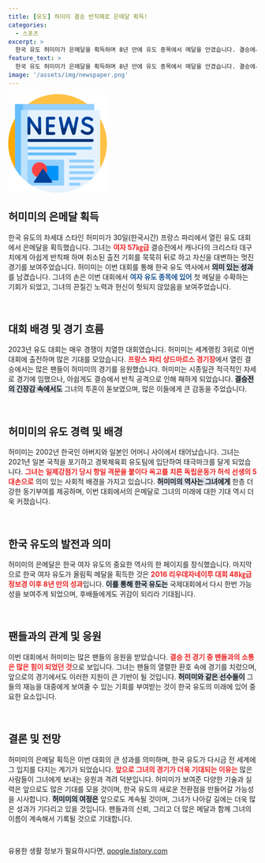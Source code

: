 ```yaml
---
title: [유도] 허미미 결승 반칙패로 은메달 획득!
categories:
  - 스포츠
excerpt: >
  한국 유도 허미미가 은메달을 획득하며 8년 만에 유도 종목에서 메달을 안겼습니다. 결승에서 반칙패를 당했지만, 그녀의 눈부신 여정과 독립운동가의 후손인 배경이 눈길을 끌고 있습니다.
feature_text: >
  한국 유도 허미미가 은메달을 획득하며 8년 만에 유도 종목에서 메달을 안겼습니다. 결승에서 반칙패를 당했지만, 그녀의 눈부신 여정과 독립운동가의 후손인 배경이 눈길을 끌고 있습니다.
image: '/assets/img/newspaper.png'
---
```


<p><img src="/assets/img/newspaper.png" alt="kimp 속보" /></p>

<h2 data-ke-size="size26">허미미의 은메달 획득</h2>

<p data-ke-size="size16">한국 유도의 차세대 스타인 허미미가 30일(한국시간) 프랑스 파리에서 열린 유도 대회에서 은메달을 획득했습니다. 그녀는 <b><span style="color: #ee2323;">여자 57㎏급</span></b> 결승전에서 캐나다의 크리스타 데구치에게 아쉽게 반칙패 하며 취소된 출전 기회를 묵묵히 뒤로 하고 자신을 대변하는 멋진 경기를 보여주었습니다. 허미미는 이번 대회를 통해 한국 유도 역사에서 <b><span style="background-color: #21538527;">의미 있는 성과</span></b>를 남겼습니다. 그녀의 손은 이번 대회에서 <b><span style="color: #1a5490;">여자 유도 종목에 있어</span></b> 첫 메달을 수확하는 기회가 되었고, 그녀의 끈질긴 노력과 헌신이 헛되지 않았음을 보여주었습니다.</p>

<p data-ke-size="size16">&nbsp;</p>

<h2 data-ke-size="size26">대회 배경 및 경기 흐름</h2>

<p data-ke-size="size16">2023년 유도 대회는 매우 경쟁이 치열한 대회였습니다. 허미미는 세계랭킹 3위로 이번 대회에 출전하며 많은 기대를 모았습니다. <b><span style="color: #ee2323;">프랑스 파리 샹드마르스 경기장</span></b>에서 열린 결승에서는 많은 팬들이 허미미의 경기를 응원했습니다. 허미미는 시종일관 적극적인 자세로 경기에 임했으나, 아쉽게도 결승에서 반칙 공격으로 인해 패하게 되었습니다. <b><span style="background-color: #21538527;">결승전의 긴장감 속에서도</span></b> 그녀의 투혼이 돋보였으며, 많은 이들에게 큰 감동을 주었습니다.</p>

<p data-ke-size="size16">&nbsp;</p>

<h2 data-ke-size="size26">허미미의 유도 경력 및 배경</h2>

<p data-ke-size="size16">허미미는 2002년 한국인 아버지와 일본인 어머니 사이에서 태어났습니다. 그녀는 2021년 일본 국적을 포기하고 경북체육회 유도팀에 입단하여 태극마크를 달게 되었습니다. <b><span style="color: #ee2323;">그녀는 일제강점기 당시 항일 격문을 붙이다 옥고를 치른 독립운동가 허석 선생의 5대손으로</span></b> 의미 있는 사회적 배경을 가지고 있습니다. <b><span style="background-color: #21538527;">허미미의 역사는 그녀에게</span></b> 한층 더 강한 동기부여를 제공하며, 이번 대회에서의 은메달로 그녀의 미래에 대한 기대 역시 더욱 커졌습니다.</p>

<p data-ke-size="size16">&nbsp;</p>

<h2 data-ke-size="size26">한국 유도의 발전과 의미</h2>

<p data-ke-size="size16">허미미의 은메달은 한국 여자 유도의 중요한 역사의 한 페이지를 장식했습니다. 마지막으로 한국 여자 유도가 올림픽 메달을 획득한 것은 <b><span style="color: #ee2323;">2016 리우데자네이루 대회 48㎏급 정보경 이후 8년 만의 성과</span></b>입니다. <b><span style="background-color: #21538527;">이를 통해 한국 유도는</span></b> 국제대회에서 다시 한번 가능성을 보여주게 되었으며, 후배들에게도 귀감이 되리라 기대됩니다.</p>

<p data-ke-size="size16">&nbsp;</p>

<h2 data-ke-size="size26">팬들과의 관계 및 응원</h2>

<p data-ke-size="size16">이번 대회에서 허미미는 많은 팬들의 응원을 받았습니다. <b><span style="color: #ee2323;">결승 전 경기 중 팬들과의 소통은 많은 힘이 되었던 것</span></b>으로 보입니다. 그녀는 팬들의 열렬한 환호 속에 경기를 치렀으며, 앞으로의 경기에서도 이러한 지원이 큰 기반이 될 것입니다. <b><span style="background-color: #21538527;">허미미와 같은 선수들이</span></b> 그들의 재능을 대중에게 보여줄 수 있는 기회를 부여받는 것이 한국 유도의 미래에 있어 중요한 요소입니다.</p>

<p data-ke-size="size16">&nbsp;</p>

<h2 data-ke-size="size26">결론 및 전망</h2>

<p data-ke-size="size16">허미미의 은메달 획득은 이번 대회의 큰 성과를 의미하며, 한국 유도가 다시금 전 세계에 그 입지를 다지는 계기가 되었습니다. <b><span style="color: #ee2323;">앞으로 그녀의 경기가 더욱 기대되는 이유는</span></b> 많은 사람들이 그녀에게 보내는 응원과 격려 덕분입니다. 허미미가 보여준 다양한 기술과 실력은 앞으로도 많은 기대를 모을 것이며, 한국 유도의 새로운 전환점을 만들어갈 가능성을 시사합니다. <b><span style="background-color: #21538527;">허미미의 여정은</span></b> 앞으로도 계속될 것이며, 그녀가 나아갈 길에는 더욱 많은 성과가 기다리고 있을 것입니다. 팬들과의 신뢰, 그리고 더 많은 메달과 함께 그녀의 이름이 계속해서 기록될 것으로 기대합니다.</p>

<p data-ke-size="size16">&nbsp;</p>
유용한 생활 정보가 필요하시다면, <a href="https://qoogle.tistory.com" rel="dofollow">qoogle.tistory.com</a>


